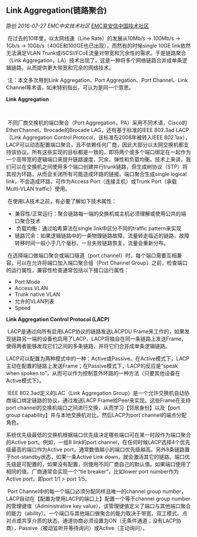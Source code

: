 ## Link Aggregation(链路聚合)

原创 *2016-07-27* *EMC中文技术社区* [EMC易安信中国技术社区](https://mp.weixin.qq.com/s?__biz=MjM5NjY0NzAwMg==&mid=2651771237&idx=1&sn=ad45f9c5a161995f4668890910c41ea6&scene=21##)

​     在过去的10年里，以太网线速（Line Rate）的发展从10Mb/s -> 100Mb/s -> 1Gb/s -> 10Gb/s（40GE和100GE也已出现），而然有的时候single 10GE link依然无法满足VLAN Trunk或iSCSI/FCoE流量对带宽和冗余性的需求。于是链路聚合（Link Aggregation，LA）技术出现了，这是一种将多个网络链路合并成单条逻辑链路，从而提供更大带宽和冗余的网络技术。

​     注：本文多次用到Link Aggregation、Port Aggregation、Port Channel、Link Channel等术语，如未特别指出，可认为是同一个意思。

 

**Link Aggregation**

​    

​     不同厂商交换机的端口聚合（Port Aggregation，PA）采用不同术语，Cisco的EtherChannel，Brocade的Brocade LAG，还有基于标准的IEEE 802.3ad LACP（Link Aggregation Control Protocol，该标准在2008年被转入IEEE 802.1ax），LACP可以动态配置端口聚合，且不依赖任何厂商，因此大部分以太网交换机都支持该协议。所有这些实现的目标都是一致的，即将两个或多个端口绑定在一起作为一个高带宽的逻辑端口来提升链路速度、冗余、弹性和负载均衡。技术上来讲，我们可以在交换机之间使用多个端口创建并行trunk链路，但生成树协议（STP）将其视为环路，从而会关闭所有可能造成环路的链接。端口聚合生成single logical link，不会造成环路，可作为Access Port（连接主机）或Trunk Port（承载Multi-VLAN traffic）使用。

 

​     在使用LA技术之前，有必要了解如下技术属性：

- ​     兼容性/正常运行：聚合链路每一端的交换机或主机必须理解或使用公共的端口聚合技术
- ​     负载均衡：通过哈希算法在single link中区分不同的traffic pattern来实现
- ​     链路冗余：如果逻辑链路中的一条物理链路故障，流量转走临近的链路，故障转移时间一般小于几个毫秒。一旦失败链路恢复，流量会重新分布。

 

​     在选择端口做端口聚合或端口隧道（port channel）时，每个端口需要互相兼容，可以在允许将端口加入端口聚合组（Port Channel Group）之前，检查端口的运行属性，兼容性检查通常包括以下接口运行属性：

- Port Mode
- Access VLAN
- Trunk native VLAN
- 允许的VLAN列表
- Speed

**Link Aggregation Control Protocol (LACP)**

​     LACP是通过向所有启用LACP协议的链路发送LACPDU Frame来工作的，如果发现链路另一端的设备也启用了LACP，LACP将独自在同一条链路上发送Frame，使得两者能够发现它们之间的多条链路，并将它们合并成单条逻辑链路。

​     LACP可以配置为两种模式中的一种：Active或Passive。在Active模式下，LACP主动在配置的链路上发送Frame；在Passive模式下，LACP的反应是“speak when spoken to”，从而可以作为控制意外环路的一种方法（只要其他设备在Active模式下）。

​     IEEE 802.3ad定义的LAC（Link Aggregation Group）是一个允许交换机自动协商端口绑定链路的协议，通过发送LACP Frame给Peer来实现。这些Frame在支持port channel的交换机端口之间进行交换，从而学习【邻居身份】以及【port group capability】并与本地交换机对比，然后LACP为port channel的端点分配角色。

​     系统优先级最低的交换机根据端口优先级决定哪些端口可在某一时段作为端口聚合的Active port。例如，一组8 link的port channel，在任何时候LACP选择4个优先级最高的端口作为Active port，通常数值越小的端口优先级越高。另外8条链路置于hot-standby状态，如果一条Active Link down，就会激活其它的链路。端口优先级是可配置的，如果没有配置，则使用不同厂商自己的默认值。如果端口使用了相同的值，厂商通常会实现一个“tie breaker”，比如lower port number作为Active port，即port 1/1 > port 1/5。

​     Port Channel中的每一个端口必须分配同样且唯一的channel group number，LACP自动在【配置为使用LACP的端口上】配置一个等于channel group number的管理键值（Administrative key value），该管理键值定义了端口与其他端口聚合的能力（ability）。一个端口与其他端口做聚合的能力取决于带宽、双工模式、点对点或共享介质的状态。通道协商必须设置为ON（无条件通道；没有LACP协商），Passive（被动监听并等待询问）或Active（主动询问）。